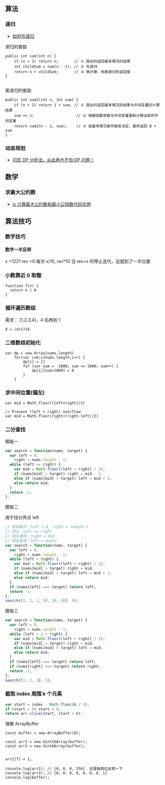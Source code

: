 ## 算法

### 递归

- [如何写递归](https://leetcode-cn.com/circle/article/koSrVI/)

递归的套路

```
public int sum(int n) {
    if (n < 2) return n;       // ① 跳出时返回基本情况的结果
    int childSum = sum(n - 1); // ② 先递归
    return n + childSum;       // ③ 再计算，依赖递归的返回值
}


```

尾递归的套路

```
public int sum2(int n, int sum) {
    if (n < 2) return 1 + sum; // ① 跳出时返回基本情况的结果与中间变量的计算结果
    sum += n;                   // ② 根据函数参数与中间变量重新计算出新的中间变量
    return sum2(n - 1, sum);    // ③ 由基本情况条件触发决定，最终返回 B + sum
}

```

### 动态规划

- [闫氏 DP 分析法，从此再也不怕 DP 问题！](https://www.bilibili.com/video/BV1X741127ZM/)

## 数学

### 求最大公约数

- [js 计算最大公约数和最小公倍数代码实例](https://www.jb51.net/article/169844.htm)

## 算法技巧

### 数字技巧

#### 数字一半反转

x =1221 rev =0 每次 x/10, rev\*10 当 rev>x 时停止迭代，这就到了一半位置

### 小数靠近 0 取整

```
function f(n) {
  return n | 0
}
```

### 循环遍历数组

需求： [1,2,3,4]，4 后再到 1

```
d = (d+1)%4
```

### 二维数组初始化

```
var dp = new Array(nums.length)
    for(var i=0;i<nums.length;i++) {
        dp[i] = []
        for (var sum = -1000; sum <= 1000; sum++) {
            dp[i][sum+1000] = 0
        }
    }
```

### 求中间位置(偏左)

```
var mid = Math.floor((left+right)/2)

// Prevent (left + right) overflow
var mid = Math.floor(right+(right-left)/2)

```

### 二分查找

模板一

```js
var search = function(nums, target) {
  var left = 0,
    right = nums.length - 1;
  while (left <= right) {
    var mid = Math.floor((left + right) / 2);
    if (nums[mid] > target) right = mid - 1;
    else if (nums[mid] < target) left = mid + 1;
    else return mid;
  }
  return -1;
};
```

模板二

用于找分界点 left

```js
// 初始条件：left = 0, right = length-1
// 终止：left == right
// 向左查找：right = mid
// 向右查找：left = mid+1
var search = function(nums, target) {
  var left = 0,
    right = nums.length - 1;
  while (left < right) {
    var mid = Math.floor((left + right) / 2);
    if (nums[mid] > target) right = mid;
    else if (nums[mid] < target) left = mid + 1;
    else return mid;
  }
  if (nums[left] === target) return left;
  return -1;
};
search([1, 1, 1, 10, 10, 10], 9);
```

模板三

```js
var search = function(nums, target) {
  var left = 0,
    right = nums.length - 1;
  while (left + 1 < right) {
    var mid = Math.floor((left + right) / 2);
    if (nums[mid] > target) right = mid;
    else if (nums[mid] < target) left = mid;
    else return mid;
  }
  if (nums[left] === target) return left;
  if (nums[right] === target) return right;
  return -1;
};
search([1, 2, 3], 3);
```

### 截取 index 周围 k 个元素

```js
var start = index - Math.floor(k / 2);
if (start < 0) start = 0;
return arr.slice(start, start + k);
```

理解 ArrayBuffer

```
const buffer = new ArrayBuffer(8);

const arr1 = new Uint16Array(buffer);
const arr2 = new Uint8Array(buffer);


arr2[7] = 1;

console.log(arr1); // [0, 0, 0, 256]  这里每两位反转一下
console.log(arr2); // [0, 0, 0, 0, 0, 0, 0, 1]
console.log(buffer);
```
